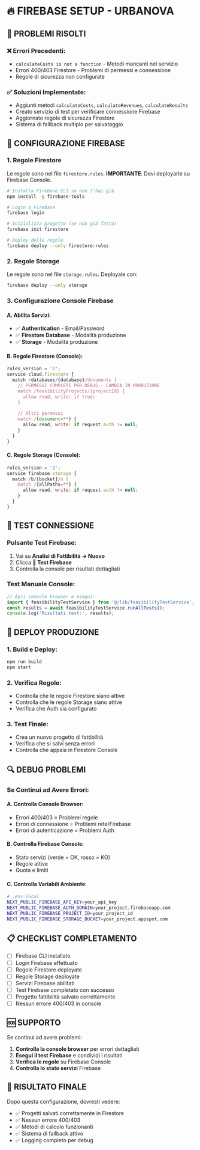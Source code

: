 # 🔥 FIREBASE SETUP - URBANOVA

## 🚨 PROBLEMI RISOLTI

### ❌ Errori Precedenti:
- `calculateCosts is not a function` - Metodi mancanti nel servizio
- Errori 400/403 Firestore - Problemi di permessi e connessione
- Regole di sicurezza non configurate

### ✅ Soluzioni Implementate:
- Aggiunti metodi `calculateCosts`, `calculateRevenues`, `calculateResults`
- Creato servizio di test per verificare connessione Firebase
- Aggiornate regole di sicurezza Firestore
- Sistema di fallback multiplo per salvataggio

## 🔧 CONFIGURAZIONE FIREBASE

### 1. Regole Firestore
Le regole sono nel file `firestore.rules`. **IMPORTANTE**: Devi deployarle su Firebase Console.

```bash
# Installa Firebase CLI se non l'hai già
npm install -g firebase-tools

# Login a Firebase
firebase login

# Inizializza progetto (se non già fatto)
firebase init firestore

# Deploy delle regole
firebase deploy --only firestore:rules
```

### 2. Regole Storage
Le regole sono nel file `storage.rules`. Deployale con:

```bash
firebase deploy --only storage
```

### 3. Configurazione Console Firebase

#### A. Abilita Servizi:
- ✅ **Authentication** - Email/Password
- ✅ **Firestore Database** - Modalità produzione
- ✅ **Storage** - Modalità produzione

#### B. Regole Firestore (Console):
```javascript
rules_version = '2';
service cloud.firestore {
  match /databases/{database}/documents {
    // PERMESSI COMPLETI PER DEBUG - CAMBIA IN PRODUZIONE
    match /feasibilityProjects/{projectId} {
      allow read, write: if true;
    }
    
    // Altri permessi
    match /{document=**} {
      allow read, write: if request.auth != null;
    }
  }
}
```

#### C. Regole Storage (Console):
```javascript
rules_version = '2';
service firebase.storage {
  match /b/{bucket}/o {
    match /{allPaths=**} {
      allow read, write: if request.auth != null;
    }
  }
}
```

## 🧪 TEST CONNESSIONE

### Pulsante Test Firebase:
1. Vai su **Analisi di Fattibilità → Nuovo**
2. Clicca **🧪 Test Firebase**
3. Controlla la console per risultati dettagliati

### Test Manuale Console:
```javascript
// Apri console browser e esegui:
import { feasibilityTestService } from '@/lib/feasibilityTestService';
const results = await feasibilityTestService.runAllTests();
console.log('Risultati test:', results);
```

## 🚀 DEPLOY PRODUZIONE

### 1. Build e Deploy:
```bash
npm run build
npm start
```

### 2. Verifica Regole:
- Controlla che le regole Firestore siano attive
- Controlla che le regole Storage siano attive
- Verifica che Auth sia configurato

### 3. Test Finale:
- Crea un nuovo progetto di fattibilità
- Verifica che si salvi senza errori
- Controlla che appaia in Firestore Console

## 🔍 DEBUG PROBLEMI

### Se Continui ad Avere Errori:

#### A. Controlla Console Browser:
- Errori 400/403 = Problemi regole
- Errori di connessione = Problemi rete/Firebase
- Errori di autenticazione = Problemi Auth

#### B. Controlla Firebase Console:
- Stato servizi (verde = OK, rosso = KO)
- Regole attive
- Quota e limiti

#### C. Controlla Variabili Ambiente:
```bash
# .env.local
NEXT_PUBLIC_FIREBASE_API_KEY=your_api_key
NEXT_PUBLIC_FIREBASE_AUTH_DOMAIN=your_project.firebaseapp.com
NEXT_PUBLIC_FIREBASE_PROJECT_ID=your_project_id
NEXT_PUBLIC_FIREBASE_STORAGE_BUCKET=your_project.appspot.com
```

## 📋 CHECKLIST COMPLETAMENTO

- [ ] Firebase CLI installato
- [ ] Login Firebase effettuato
- [ ] Regole Firestore deployate
- [ ] Regole Storage deployate
- [ ] Servizi Firebase abilitati
- [ ] Test Firebase completato con successo
- [ ] Progetto fattibilità salvato correttamente
- [ ] Nessun errore 400/403 in console

## 🆘 SUPPORTO

Se continui ad avere problemi:

1. **Controlla la console browser** per errori dettagliati
2. **Esegui il test Firebase** e condividi i risultati
3. **Verifica le regole** su Firebase Console
4. **Controlla lo stato servizi** Firebase

## 🎯 RISULTATO FINALE

Dopo questa configurazione, dovresti vedere:
- ✅ Progetti salvati correttamente in Firestore
- ✅ Nessun errore 400/403
- ✅ Metodi di calcolo funzionanti
- ✅ Sistema di fallback attivo
- ✅ Logging completo per debug
